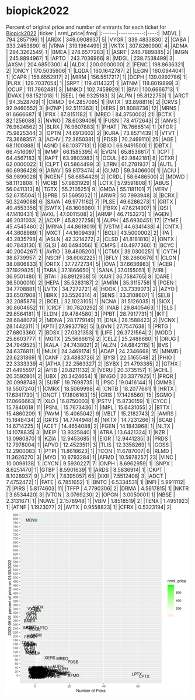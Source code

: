 # biopick2022
Percent of original price and number of entrants for each ticket for [Biopick2022](https://twitter.com/hashtag/Biopick2022)
|ticker |  nrml_price| freq|
|:------|-----------:|----:|
|MDVL   | 794.2857196|    1|
|ARDX   | 349.0908937|    5|
|VYGR   | 339.4833830|    2|
|CABA   | 333.2453890|    6|
|VRNA   | 319.1964499|    2|
|VKTX   | 307.8260900|    4|
|ADMA   | 294.3262549|    1|
|BMEA   | 278.6577283|    1|
|ASRT   | 246.7889885|    2|
|IMGN   | 245.8894967|    1|
|APTO   | 243.7036966|    8|
|MDGL   | 238.7538499|    3|
|AXSM   | 204.6850300|    4|
|ALDX   | 200.0000000|    2|
|FENC   | 198.8636321|    2|
|ONCY   | 170.5035906|    1|
|LQDA   | 160.1642787|    2|
|LEGN   | 160.0944041|    1|
|CAPR   | 156.6552917|    2|
|MIRM   | 156.5517217|    1|
|DCPH   | 139.0992786|    1|
|PLRX   | 129.7037054|    1|
|SRPT   | 119.4114327|    1|
|ATNM   | 118.8019899|    3|
|OCUP   | 111.7962481|    3|
|MNKD   | 102.7459929|    1|
|BIVI   | 100.6666713|    1|
|DVAX   |  98.1521018|    1|
|SEEL   |  96.9325183|    3|
|ALPN   |  95.8122750|    1|
|ARCT   |  94.3528769|    1|
|CRMD   |  94.2857095|    1|
|IMTX   |  93.8988116|    2|
|CRVS   |  92.9460552|    3|
|HZNP   |  92.5111363|    1|
|XERS   |  91.8088736|   12|
|MRNS   |  91.6666687|    1|
|IFRX   |  87.8151182|    1|
|MREO   |  84.3750002|   21|
|BCTX   |  82.1256088|    3|
|NVNO   |  78.6039409|    1|
|FUSN   |  78.4172643|    2|
|ANVS   |  76.9624562|    3|
|BLRX   |  76.9607883|    1|
|PHAT   |  76.7666514|    1|
|XFOR   |  75.9825344|    3|
|OPTN   |  74.6913602|    2|
|KURA   |  73.8571439|    1|
|VTVT   |  73.3668357|    3|
|ACHV   |  72.3650381|    1|
|PDSB   |  70.2469110|   25|
|AGE    |  68.1100888|    1|
|ASND   |  68.1037713|    1|
|GBIO   |  66.9491500|    1|
|DBTX   |  66.4516097|    1|
|IMMP   |  66.1585395|    4|
|EVGN   |  65.8536617|    1|
|ICPT   |  64.4567183|    1|
|RAPT   |  63.9803983|    1|
|OCUL   |  62.9842181|    8|
|CTXR   |  62.0000022|    1|
|CLPT   |  61.5864499|    3|
|LTRN   |  61.2781937|    3|
|AUTL   |  60.6936428|    9|
|ARAV   |  59.8173474|    4|
|GLMD   |  59.3406600|    1|
|ACIU   |  58.9899028|    1|
|NGENF  |  58.6854429|    2|
|CRDL   |  58.6486500|    2|
|MDWD   |  58.1113808|    1|
|MCRB   |  57.9831929|    1|
|LCTX   |  57.9591808|    1|
|ABUS   |  56.0411313|    8|
|TGTX   |  55.2105251|    9|
|GMDA   |  55.1181101|    7|
|VERV   |  52.6715504|    1|
|SPRB   |  51.5695052|    1|
|ARWR   |  50.7993948|    3|
|BCRX   |  50.3249068|    6|
|SAVA   |  49.9771162|    7|
|PLSE   |  49.6286273|    1|
|GRTX   |  49.4553356|    1|
|SWTX   |  48.1606980|    1|
|FBRX   |  47.6214907|    1|
|QSI    |  47.1410431|    1|
|AVXL   |  47.0011508|    2|
|ARMP   |  46.7153273|    1|
|AGEN   |  46.2031033|    2|
|ACXP   |  45.8227256|    1|
|AUPH   |  45.6930451|   17|
|ZYME   |  45.4545460|    2|
|MRNA   |  44.8618019|    1|
|VSTM   |  44.6341438|    4|
|CNTX   |  44.3608989|    1|
|MXCT   |  44.1609439|    1|
|BCLI   |  43.5000002|    2|
|IPA    |  43.2835798|    4|
|ASLN   |  42.3214272|    2|
|CLSD   |  41.8181810|    2|
|ONTX   |  40.7843130|    1|
|GLSI   |  40.6494056|    1|
|CMPS   |  40.4977360|    1|
|BCYC   |  40.2004267|    1|
|AVRO   |  39.4805200|    1|
|CTMX   |  39.0300251|    1|
|CYTH   |  38.8739957|    2|
|NSCIF  |  38.6062225|    1|
|BFLY   |  38.2660676|    1|
|CLGN   |  38.0806833|    1|
|ORTX   |  37.7272734|    5|
|IOVA   |  37.6636983|    1|
|ACER   |  37.1929825|    1|
|TARA   |  37.1866650|    1|
|SANA   |  37.0155051|    1|
|VIRI   |  36.9501480|    1|
|BTAI   |  36.8912938|    5|
|XAIR   |  36.7584765|    8|
|DARE   |  36.5000010|    2|
|HEPA   |  35.5263187|    2|
|AMRN   |  35.3115756|    1|
|PGEN   |  34.7708881|    1|
|LVTX   |  34.7272721|    4|
|HOOK   |  33.7339073|    2|
|AZYO   |  33.6507908|    1|
|IBRX   |  33.5526314|    4|
|SENS   |  33.3108607|    1|
|SELB   |  32.2085876|    2|
|BCEL   |  32.1023105|    1|
|NCNA   |  31.5126035|    1|
|SIOX   |  30.8604652|   11|
|CRDF   |  30.7820292|    3|
|INAB   |  29.8405463|    1|
|SLS    |  29.6564181|    1|
|ELDN   |  29.4784580|    3|
|PPBT   |  28.7917731|    1|
|IKT    |  28.6848079|    2|
|MDNA   |  28.1779149|   11|
|DNA    |  28.1588423|    2|
|VCNX   |  28.1442311|    1|
|KPTI   |  27.9937792|    5|
|LGVN   |  27.7547638|    1|
|PRTG   |  27.6803360|    7|
|BDSX   |  27.0321353|    1|
|LIFE   |  26.3721564|    2|
|MODD   |  25.6603777|    1|
|MGTX   |  25.5686615|    2|
|CELZ   |  25.2488680|    1|
|DRUG   |  24.7949525|    1|
|KALA   |  24.7438021|    2|
|ALZN   |  24.6842115|    1|
|BVS    |  24.6376811|    1|
|IMUX   |  24.3469174|    5|
|ADAP   |  24.2346668|   15|
|MNMD   |  23.6231869|    1|
|CANF   |  23.4883726|    2|
|BYSI   |  22.5165548|    2|
|PHIO   |  22.3333339|    4|
|ATHA   |  22.2563327|    2|
|SYBX   |  21.4793385|    2|
|GTHX   |  21.4495597|    2|
|AFIB   |  20.8211132|    3|
|VERU   |  20.3735157|    1|
|ACHL   |  20.3592801|    2|
|UBX    |  20.3424654|    1|
|BNGO   |  20.3377925|    1|
|PRQR   |  20.0998748|    3|
|SURF   |  19.7698735|    1|
|IPSC   |  19.0416144|    1|
|CMMB   |  18.5507240|    1|
|CMRX   |  18.5069998|    4|
|CNTB   |  18.2077661|    1|
|HRTX   |  17.6341730|    1|
|ONCT   |  17.1806163|   15|
|CRIS   |  17.1428560|   15|
|SGMO   |  17.0666663|    7|
|XLO    |  16.8750003|    1|
|PSTV   |  15.8730159|    1|
|CYCC   |  15.7840618|   11|
|PSNL   |  15.7673436|    1|
|IMPL   |  15.6431055|    2|
|BTTX   |  15.4860209|    1|
|PAVM   |  15.4065042|    9|
|VBLT   |  15.2182743|    2|
|AMRS   |  15.1848434|    2|
|GRTS   |  14.7744948|    8|
|NKTX   |  14.7231266|    1|
|BCAB   |  14.6714225|    1|
|ACET   |  14.4654088|    2|
|FGEN   |  14.1843968|    1|
|NLTX   |  14.1078835|    3|
|MEIP   |  13.9325840|    1|
|ATRA   |  13.6421324|    1|
|KZR    |  13.0980870|    1|
|KZIA   |  12.9453685|    1|
|EIGR   |  12.9441235|    3|
|PRDS   |  12.7978004|    1|
|APVO   |  12.4523511|    3|
|TLIS   |  12.3358269|    1|
|GOSS   |  12.2900083|    1|
|PTPI   |  11.8618623|    1|
|TCON   |  11.6787007|    6|
|RLMD   |  11.3626270|    3|
|MYO    |  10.6793284|    1|
|AFMD   |  10.5978257|   23|
|VINC   |  10.0098138|    1|
|CYCN   |   9.5930227|    7|
|ONPH   |   8.6962959|    1|
|SNPX   |   8.6251470|    1|
|GTBP   |   8.5901639|    1|
|ARDS   |   8.5836914|    1|
|CKPT   |   8.1028937|    9|
|LPTX   |   7.8395057|   65|
|XXII   |   7.5512408|    3|
|ADCT   |   7.4752472|    1|
|FATE   |   6.7851652|    1|
|BNTC   |   6.5334531|    1|
|INFI   |   5.9911112|    7|
|PIRS   |   5.8174603|   11|
|TFFP   |   4.7790306|    2|
|DRMA   |   4.5617815|    1|
|NKTR   |   3.8534420|    3|
|VTGN   |   3.0769230|    2|
|OPGN   |   3.0050001|    1|
|NBSE   |   2.3131671|    1|
|NUWE   |   2.1578948|    1|
|VBIV   |   1.8518519|    2|
|TENX   |   1.4951923|    1|
|ATNF   |   1.1923077|    2|
|AVTX   |   0.9558823|    1|
|CFRX   |   0.5323194|    2|
![retvspicks](biopicks.png?raw=true)
